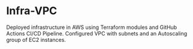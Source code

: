 # Infra-VPC
Deployed infrastructure in AWS using Terraform modules and GitHub Actions CI/CD Pipeline. Configured VPC with subnets and an Autoscaling group of EC2 instances.
